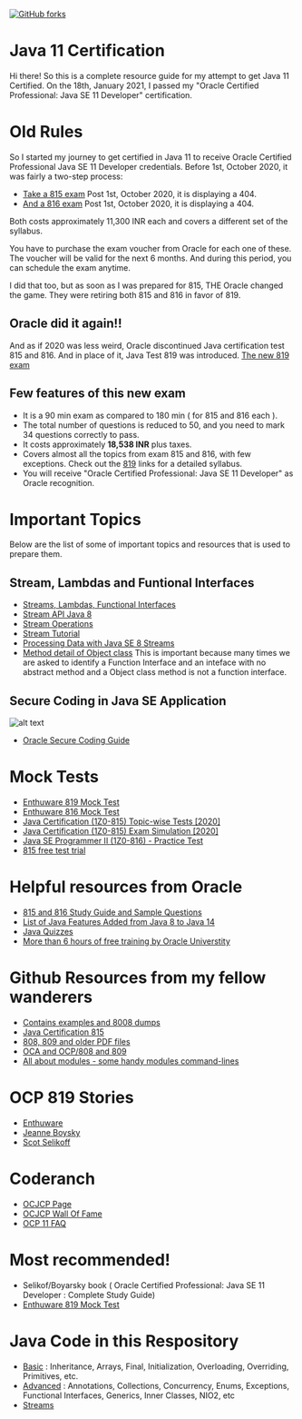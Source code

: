 [![GitHub forks](https://img.shields.io/github/forks/ravi2519/JavaCertification.svg?style=social&label=Fork&maxAge=2592000)](https://GitHub.com/ravi2519/JavaCertification)


# Java 11 Certification

Hi there! So this is a complete resource guide for my attempt to get Java 11 Certified. 
On the 18th, January 2021, I passed my "Oracle Certified Professional: Java SE 11 Developer" certification.

# Old Rules

So I started my journey to get certified in Java 11 to receive Oracle Certified Professional Java SE 11 Developer credentials. Before 1st, October 2020, it was fairly a two-step process:
 - [Take a 815 exam](https://education.oracle.com/java-se-11-programmer-i/pexam_1Z0-815) Post 1st, October 2020, it is displaying a 404.
 - [And a 816 exam](https://education.oracle.com/java-se-11-programmer-i/pexam_1Z0-816) Post 1st, October 2020, it is displaying a 404.

Both costs approximately 11,300 INR each and covers a different set of the syllabus.

You have to purchase the exam voucher from Oracle for each one of these. The voucher will be valid for the next 6 months. And during this period, you can schedule the exam anytime.

I did that too, but as soon as I was prepared for 815, THE Oracle changed the game. They were retiring both 815 and 816 in favor of 819.

## Oracle did it again!!

And as if 2020 was less weird, Oracle discontinued Java certification test 815 and 816. And in place of it, Java Test 819 was introduced.
[The new 819 exam](https://education.oracle.com/java-se-11-developer/pexam_1Z0-819)

## Few features of this new exam
- It is a 90 min exam as compared to 180 min ( for 815 and 816 each ).
- The total number of questions is reduced to 50, and you need to mark 34 questions correctly to pass.
- It costs approximately **18,538 INR** plus taxes.
- Covers almost all the topics from exam 815 and 816, with few exceptions. Check out the [819](https://education.oracle.com/java-se-11-developer/pexam_1Z0-819) links for a detailed syllabus.
- You will receive "Oracle Certified Professional: Java SE 11 Developer" as Oracle recognition.


# Important Topics
Below are the list of some of important topics and resources that is used to prepare them.

## Stream, Lambdas and Funtional Interfaces 
- [Streams, Lambdas, Functional Interfaces](https://www.linkedin.com/learning/functional-programming-with-streams-in-java-9)
- [Stream API Java 8](https://docs.oracle.com/javase/8/docs/api/java/util/stream/Stream.html)
- [Stream Operations](https://docs.oracle.com/javase/8/docs/api/java/util/stream/package-summary.html#StreamOps)
- [Stream Tutorial](https://www.baeldung.com/java-8-streams)
- [Processing Data with Java SE 8 Streams](https://www.oracle.com/technical-resources/articles/java/ma14-java-se-8-streams.html)
- [Method detail of Object class](https://docs.oracle.com/javase/8/docs/api/java/lang/Object.html)
  This is important because many times we are asked to identify a Function Interface and an inteface with no abstract method and a Object class method is not a function interface.
  
## Secure Coding in Java SE Application
![alt text](./resources/exploits_of_a_mom.png)
- [Oracle Secure Coding Guide](https://www.oracle.com/java/technologies/javase/seccodeguide.html#9)


# Mock Tests
- [Enthuware 819 Mock Test](https://enthuware.com/java-certification-mock-exams/oracle-certified-professional/ocp-java-11-exam-1z0-819)
- [Enthuware 816 Mock Test](https://sites.fastspring.com/enthuware/product/1z0816)
- [Java Certification (1Z0-815) Topic-wise Tests [2020]](https://www.udemy.com/course/java-11_1z0-815/)
- [Java Certification (1Z0-815) Exam Simulation [2020]](https://www.udemy.com/course/java-se-11_1z0-815/)
- [Java SE Programmer II (1Z0-816) - Practice Test](https://www.udemy.com/course/java-se-programmer-ii-1z0-816-practice-test/)
- [815 free test trial](https://certify.cybervista.net/products/oracle/java-se-11-programmer-i-ocp-free-trial/)

# Helpful resources from Oracle

- [815 and 816 Study Guide and Sample Questions](https://www.oracle.com/a/ocom/img/dc/ww-java11-programmer-study-guide.pdf?intcmp=WWOUCERTBLOGECBYK051720)
- [List of Java Features Added from Java 8 to Java 14](https://ondro.inginea.eu/index.php/new-features-between-java-8-and-java-14/)
- [Java Quizzes](https://blogs.oracle.com/javamagazine/quiz-2)
- [More than 6 hours of free training by Oracle Universtity](https://learn.oracle.com/ols/module/overview/40805/79727)

# Github Resources from my fellow wanderers

- [Contains examples and 8008 dumps](https://github.com/springapidev/java-certification)
- [Java Certification 815](https://github.com/mariazevedo88/java-certification-oca)
- [808, 809 and older PDF files](https://github.com/MohamedDhiaJemai/Books-to-Prepare-Oracle-Java-Certification-Exams)
- [OCA and OCP/808 and 809](https://github.com/egenerat/java-8-certification)
- [All about modules - some handy modules command-lines](https://github.com/boyarsky/sybex-1Z0-815-chapter-11)

# OCP 819 Stories
- [Enthuware](https://enthuware.com/oca-ocp-java-certification-resources/255-java-certification-819-experience)
- [Jeanne Boysky](https://www.selikoff.net/2020/09/26/jeannes-experience-taking-the-1z0-819-in-the-time-of-covid-19/)
- [Scot Selikoff](https://www.selikoff.net/2020/10/06/taking-the-1z0-819-exam-study-everything-and-watch-the-clock-part-2-of-2/)

# Coderanch
- [OCJCP Page](https://coderanch.com/f/24/java-programmer-OCPJP)
- [OCJCP Wall Of Fame](https://coderanch.com/wiki/659976/OCPJP-Wall-Fame)
- [OCP 11 FAQ](https://coderanch.com/wiki/707568/certification/OCP-FAQ)

# Most recommended!

- Selikof/Boyarsky book ( Oracle Certified Professional: Java SE 11 Developer : Complete Study Guide)
- [Enthuware 819 Mock Test](https://enthuware.com/java-certification-mock-exams/oracle-certified-professional/ocp-java-11-exam-1z0-819)

# Java Code in this Respository
- [Basic](https://github.com/ravi2519/JavaCertification/tree/master/basics) : Inheritance, Arrays, Final, Initialization, Overloading, Overriding, Primitives, etc.
- [Advanced](https://github.com/ravi2519/JavaCertification/tree/master/advanced) : Annotations, Collections, Concurrency, Enums, Exceptions, Functional Interfaces, Generics, Inner Classes, NIO2, etc
- [Streams](https://github.com/ravi2519/JavaCertification/tree/master/streams)


